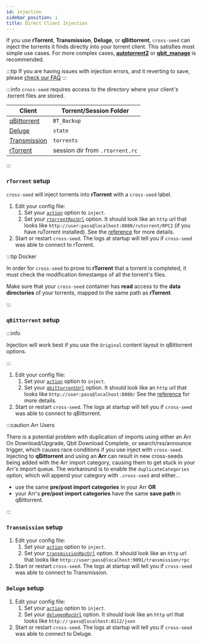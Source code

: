 ```yaml
---
id: injection
sidebar_position: 1
title: Direct Client Injection
---
```


If you use **rTorrent**, **Transmission**, **Deluge**, or **qBittorrent**, `cross-seed`
can inject the torrents it finds directly into your torrent client. This satisfies most
simple use cases. For more complex cases, [**autotorrent2**](https://github.com/JohnDoee/autotorrent2)
or [**qbit_manage**](https://github.com/StuffAnThings/qbit_manage) is recommended.

:::tip
If you are having issues with injection errors, and it reverting to save, please [check our FAQ](../basics/faq-troubleshooting.md#failed-to-inject-saving-instead)
:::

:::info
`cross-seed` requires access to the directory where your client's .torrent files are stored.

| Client                              | Torrent/Session Folder          |
| ----------------------------------- | ------------------------------- |
| [qBittorrent](#qbittorrent-setup)   | `BT_Backup`                     |
| [Deluge](#deluge-setup)             | `state`                         |
| [Transmission](#transmission-setup) | `torrents`                      |
| [rTorrent](#rtorrent-setup)         | session dir from `.rtorrent.rc` |

:::

### `rTorrent` setup

`cross-seed` will inject torrents into **rTorrent** with a `cross-seed` label.

1. Edit your config file:
   1. Set your [`action`](../basics/options#action) option to `inject`.
   2. Set your [`rtorrentRpcUrl`](../basics/options#rtorrentrpcurl) option.
      It should look like an `http` url that looks like
      `http://user:pass@localhost:8080/rutorrent/RPC2` (if you have ruTorrent
      installed). See the [reference](../basics/options#rtorrentrpcurl) for
      more details.
2. Start or restart `cross-seed`. The logs at startup will tell you if
   `cross-seed` was able to connect to rTorrent.

:::tip Docker

In order for `cross-seed` to prove to **rTorrent** that a torrent is completed,
it must check the modification timestamps of all the torrent's files.

Make sure that your `cross-seed` container has **read** access to the **data
directories** of your torrents, mapped to the same path as **rTorrent**.

:::

### `qBittorrent` setup

:::info

Injection will work best if you use the `Original` content layout in qBittorrent options.

:::

1. Edit your config file:
   1. Set your [`action`](../basics/options#action) option to `inject`.
   2. Set your [`qbittorrentUrl`](../basics/options#qbittorrenturl) option.
      It should look like an `http` url that looks like
      `http://user:pass@localhost:8080/` See the
      [reference](../basics/options#qbittorrenturl) for more details.
2. Start or restart `cross-seed`. The logs at startup will tell you if
   `cross-seed` was able to connect to qBittorrent.

:::caution Arr Users

There is a potential problem with duplication of imports using either an Arr On Download/Upgrade, Qbit Download
Complete, or search/rss/announce trigger, which causes race conditions if you use inject with `cross-seed`.
Injecting to **qBittorrent** and using an **Arr** can result in new cross-seeds being added with the Arr import
category, causing them to get stuck in your Arr's import queue. The workaround is to enable the `duplicateCategories`
option, which will append your category with `.cross-seed` and either...

- use the same **pre/post import categories** in your Arr **OR**
- your Arr's **pre/post import categories** have the same **save path** in
  qBittorrent.

:::

### `Transmission` setup

1. Edit your config file:
   1. Set your [`action`](../basics/options#action) option to `inject`.
   2. Set your [`transmissionRpcUrl`](../basics/options#rtorrentrpcurl) option.
      It should look like an `http` url that looks like
      `http://user:pass@localhost:9091/transmission/rpc`
2. Start or restart `cross-seed`. The logs at startup will tell you if
   `cross-seed` was able to connect to Transmission.

### `Deluge` setup

1. Edit your config file:
   1. Set your [`action`](../basics/options#action) option to `inject`.
   2. Set your [`delugenRpcUrl`](../basics/options#delugerpcurl) option.
      It should look like an `http` url that looks like
      `http://:pass@localhost:8112/json`
2. Start or restart `cross-seed`. The logs at startup will tell you if
   `cross-seed` was able to connect to Deluge.
